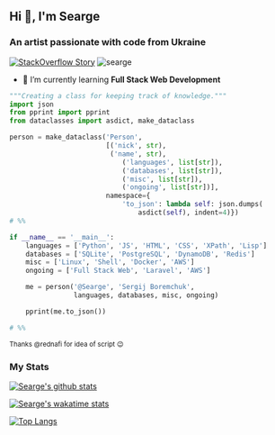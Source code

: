 ## Hi 👋, I'm Searge

### An artist passionate with code from Ukraine

<a href="https://stackoverflow.com/story/searge"><img src="https://img.shields.io/badge/stackoverflow-story-yellow?logo=stackoverflow" alt="StackOverflow Story" /></a> <img src="https://komarev.com/ghpvc/?username=searge&label=Profile%20views&color=0e75b6&style=flat" alt="searge" />

- 🌱 I’m currently learning **Full Stack Web Development**

```python
"""Creating a class for keeping track of knowledge."""
import json
from pprint import pprint
from dataclasses import asdict, make_dataclass

person = make_dataclass('Person',
                        [('nick', str),
                         ('name', str),
                            ('languages', list[str]),
                            ('databases', list[str]),
                            ('misc', list[str]),
                            ('ongoing', list[str])],
                        namespace={
                            'to_json': lambda self: json.dumps(
                                asdict(self), indent=4)})
# %%

if __name__ == '__main__':
    languages = ['Python', 'JS', 'HTML', 'CSS', 'XPath', 'Lisp']
    databases = ['SQLite', 'PostgreSQL', 'DynamoDB', 'Redis']
    misc = ['Linux', 'Shell', 'Docker', 'AWS']
    ongoing = ['Full Stack Web', 'Laravel', 'AWS']

    me = person('@Searge', 'Sergij Boremchuk',
                languages, databases, misc, ongoing)

    pprint(me.to_json())

# %%

```
<sub>Thanks @rednafi for idea of script :wink:</sub>

### My Stats

[![Searge's github stats](https://github-readme-stats.vercel.app/api?username=searge&show_icons=true&theme=flag-india)](https://github.com/anuraghazra/github-readme-stats)

[![Searge's wakatime stats](https://github-readme-stats.vercel.app/api/wakatime?username=@Searge&layout=compact)](https://wakatime.com/@Searge)

[![Top Langs](https://github-readme-stats.vercel.app/api/top-langs/?username=searge&layout=compact)](https://github.com/anuraghazra/github-readme-stats)
